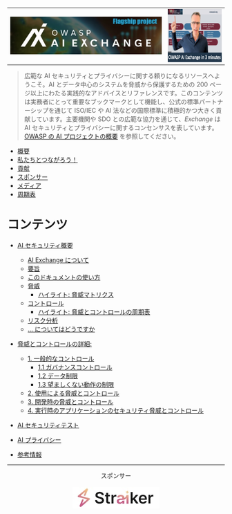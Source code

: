 ---
---

<p align="center">
<table style="border: none;">
  <tr>
    <td style="border: none;">
      <img src="https://github.com/OWASP/www-project-ai-security-and-privacy-guide/blob/main/assets/images/aixlogosml3-flag.jpg?raw=true" alt="OWASP AI Exchange Logo"/>
    </td>
    <td style="border: none;">
      <a href="https://youtu.be/kQC7ouDB_z8" target="_blank" rel="noopener noreferrer">
        <img width="177" height="123" src="https://github.com/OWASP/www-project-ai-security-and-privacy-guide/blob/main/assets/images/aixinfomercialthumbnail-small2.png?raw=true" style="border: none;"/>
      </a>
    </td>
  </tr>
</table>
</p>

> 広範な AI セキュリティとプライバシーに関する頼りになるリソースへようこそ。AI とデータ中心のシステムを脅威から保護するための 200 ページ以上にわたる実践的なアドバイスとリファレンスです。このコンテンツは実務者にとって重要なブックマークとして機能し、公式の標準パートナーシップを通じて ISO/IEC や AI 法などの国際標準に積極的かつ大きく貢献しています。主要機関や SDO との広範な協力を通じて、_Exchange_ は AI セキュリティとプライバシーに関するコンセンサスを表しています。<br>
[OWASP の AI プロジェクトの概要](docs/ai_security_overview.md#relevant-owasp-ai-initiatives) を参照してください。

<!-- {{< spacer height="40" >}} -->

<!-- {{< cards >}} -->
- [概要](docs/ai_security_overview.md#about-the-ai-exchange)    <!-- {{< small-card link="/goto/about/" title="概要" icon="document-text" >}} -->
- [私たちとつながろう！](connect.md)    <!-- {{< small-card link="/connect" title="私たちとつながろう！" icon="chat" >}} -->
- [貢献](contribute.md)    <!-- {{< small-card link="/contribute" title="貢献" icon="star" >}} -->
- [スポンサー](https://owaspai.org/sponsor/)    <!-- {{< small-card link="/sponsor" title="スポンサー" icon="star" >}} -->
- [メディア](media.md)    <!-- {{< small-card link="/media" title="メディア" icon="speakerphone" >}} -->
- [周期表](docs/ai_security_overview.md#periodic-table-of-ai-security)    <!-- {{< small-card link="/goto/periodictable/" title="周期表" icon="document-text">}} -->
<!-- {{< /cards >}} -->

<!-- <table style="width: 100%;  border: 0; margin: 0; padding: 0;"> -->
<!--   <tr style="border: 0;"> -->
<!--     <td style="border: 0; text-align: center;"> -->
<!--       <div style="display: inline-block; text-align: left;"> -->

# コンテンツ

* [AI セキュリティ概要](docs/ai_security_overview.md)
  - [AI Exchange について](docs/ai_security_overview.md#about-the-ai-exchange)
  - [要旨](docs/ai_security_overview.md#summary---how-to-address-ai-security)
  - [このドキュメントの使い方](docs/ai_security_overview.md#how-to-use-this-document)
  - [脅威](docs/ai_security_overview.md#threats-overview)
    - [ハイライト: 脅威マトリクス](docs/ai_security_overview.md#ai-security-matrix)
  - [コントロール](docs/ai_security_overview.md#controls-overview)
    - [ハイライト: 脅威とコントロールの周期表](docs/ai_security_overview.md#periodic-table-of-ai-security)
  - [リスク分析](docs/ai_security_overview.md#how-to-select-relevant-threats-and-controls-risk-analysis)
  - [... についてはどうですか](docs/ai_security_overview.md#how-about-)

* [脅威とコントロールの詳細:](docs/ai_security_overview.md#structure-of-threats-and-controls-in-the-deep-dive-section)
  - [1. 一般的なコントロール](docs/1_general_controls.md)
    - [1.1 ガバナンスコントロール](docs/1_general_controls.md#11-general-governance-controls)
    - [1.2 データ制限](docs/1_general_controls.md#12-general-controls-for-sensitive-data-limitation)
    - [1.3 望ましくない動作の制限](docs/1_general_controls.md#13-controls-to-limit-the-effects-of-unwanted-behaviour)
  - [2. 使用による脅威とコントロール](docs/2_threats_through_use.md)
  - [3. 開発時の脅威とコントロール](docs/3_development_time_threats.md)
  - [4. 実行時のアプリケーションのセキュリティ脅威とコントロール](docs/4_runtime_application_security_threats.md)

* [AI セキュリティテスト](docs/5_testing.md)

* [AI プライバシー](docs/6_privacy.md)

* [参考情報](docs/ai_security_references.md)

<!-- </div> -->
<!--     </td> -->
<!--   </tr> -->
<!-- </table> -->
<hr>
<center>スポンサー</center><br>
<a href="https://www.straiker.ai/" rel="noopener noreferrer" target="_blank"><img src="https://raw.githubusercontent.com/OWASP/www-project-ai-security-and-privacy-guide/refs/heads/main/content/ai_exchange/static/images/sp_straiker.jpg" style="display: block; margin: auto;" alt="Straiker sponsor"></a>
